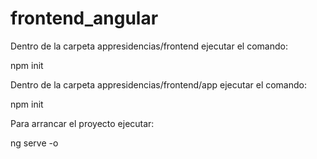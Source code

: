 # frontend_angular

Dentro de la carpeta appresidencias/frontend ejecutar el comando:

npm init

Dentro de la carpeta appresidencias/frontend/app ejecutar el comando:

npm init

Para arrancar el proyecto ejecutar:

ng serve -o
